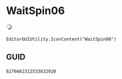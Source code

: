 # WaitSpin06
![](/img/WaitSpin06.png)

``` CSharp
EditorGUIUtility.IconContent("WaitSpin06")
```
## GUID
```
6276662312533832920
```
